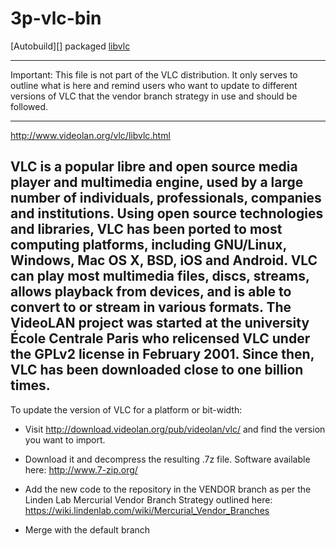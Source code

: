 # 3p-vlc-bin

[Autobuild][] packaged [libvlc][]

[libvlc]: http://www.videolan.org/vlc/libvlc.html

------------------------------------------------------------

Important: This file is not part of the VLC distribution.
It only serves to outline what is here and remind users
who want to update to different versions of VLC that the 
vendor branch strategy in use and should be followed.

------------------------------------------------------------
http://www.videolan.org/vlc/libvlc.html

VLC is a popular libre and open source media player and multimedia engine,
used by a large number of individuals, professionals, companies and
institutions. Using open source technologies and libraries, VLC has been
ported to most computing platforms, including GNU/Linux, Windows, Mac OS X,
BSD, iOS and Android.
VLC can play most multimedia files, discs, streams, allows playback from
devices, and is able to convert to or stream in various formats.
The VideoLAN project was started at the university École Centrale Paris who
relicensed VLC under the GPLv2 license in February 2001. Since then, VLC has
been downloaded close to one billion times.
------------------------------------------------------------

To update the version of VLC for a platform or bit-width:

* Visit http://download.videolan.org/pub/videolan/vlc/ and 
  find the version you want to import.

* Download it and decompress the resulting .7z file.
  Software available here: http://www.7-zip.org/

* Add the new code to the repository in the VENDOR branch as per the 
  Linden Lab Mercurial Vendor Branch Strategy outlined here:
  https://wiki.lindenlab.com/wiki/Mercurial_Vendor_Branches

* Merge with the default branch

